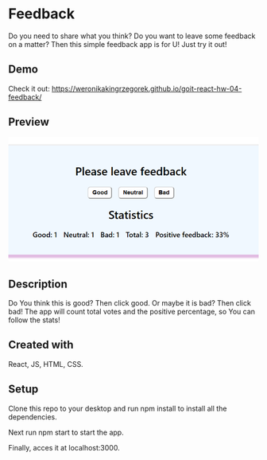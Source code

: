 # Feedback

Do you need to share what you think? Do you want to leave some feedback on a
matter? Then this simple feedback app is for U! Just try it out!

## Demo

Check it out: https://weronikakingrzegorek.github.io/goit-react-hw-04-feedback/

## Preview

![Alt text](image.png)

## Description

Do You think this is good? Then click good. Or maybe it is bad? Then click bad!
The app will count total votes and the positive percentage, so You can follow
the stats!

## Created with

React, JS, HTML, CSS.

## Setup

Clone this repo to your desktop and run npm install to install all the
dependencies.

Next run npm start to start the app.

Finally, acces it at localhost:3000.
